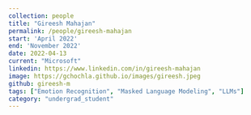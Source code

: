 ```yaml
---
collection: people
title: "Gireesh Mahajan"
permalink: /people/gireesh-mahajan
start: 'April 2022'
end: 'November 2022'
date: 2022-04-13
current: "Microsoft"
linkedin: https://www.linkedin.com/in/gireesh-mahajan
image: https://gchochla.github.io/images/gireesh.jpeg
github: gireesh-m
tags: ["Emotion Recognition", "Masked Language Modeling", "LLMs"]
category: "undergrad_student"
---
```

